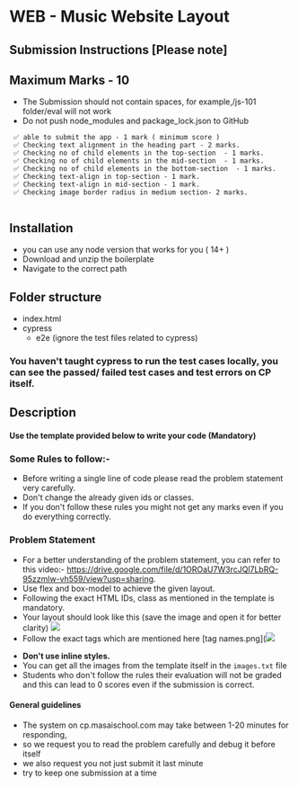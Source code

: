 # WEB - Music Website Layout

## Submission Instructions [Please note]

## Maximum Marks - 10

- The Submission should not contain spaces, for example,/js-101 folder/eval will not work
- Do not push node_modules and package_lock.json to GitHub

```
 ✅ able to submit the app - 1 mark ( minimum score )
 ✅ Checking text alignment in the heading part - 2 marks.
 ✅ Checking no of child elements in the top-section  - 1 marks.
 ✅ Checking no of child elements in the mid-section  - 1 marks.
 ✅ Checking no of child elements in the bottom-section  - 1 marks.
 ✅ Checking text-align in top-section - 1 mark.
 ✅ Checking text-align in mid-section - 1 mark.
 ✅ Checking image border radius in medium section- 2 marks.


```

## Installation

- you can use any node version that works for you ( 14+ )
- Download and unzip the boilerplate
- Navigate to the correct path

## Folder structure

- index.html
- cypress
  - e2e (ignore the test files related to cypress)

### You haven't taught cypress to run the test cases locally, you can see the passed/ failed test cases and test errors on CP itself.

## Description

#### Use the template provided below to write your code (Mandatory)

### Some Rules to follow:-

- Before writing a single line of code please read the problem statement very carefully.
- Don't change the already given ids or classes.
- If you don't follow these rules you might not get any marks even if you do everything correctly.

### Problem Statement

- For a better understanding of the problem statement, you can refer to this video:- https://drive.google.com/file/d/1OROaU7W3rcJQl7LbRQ-95zzmlw-vh559/view?usp=sharing.
- Use flex and box-model to achieve the given layout.
- Following the exact HTML IDs, class as mentioned in the template is mandatory.
- Your layout should look like this (save the image and open it for better clarity) ![](https://masai-course.s3.ap-south-1.amazonaws.com/editor/uploads/2022-06-22/web%2020%20u2c1_531520.png)
- Follow the exact tags which are mentioned here [tag names.png](![](https://i.imgur.com/EQGqSFO.jpg)

* **Don't use inline styles.**
* You can get all the images from the template itself in the `images.txt` file
* Students who don't follow the rules their evaluation will not be graded and this can lead to 0 scores even if the submission is correct.

#### General guidelines

- The system on cp.masaischool.com may take between 1-20 minutes for responding,
- so we request you to read the problem carefully and debug it before itself
- we also request you not just submit it last minute
- try to keep one submission at a time
